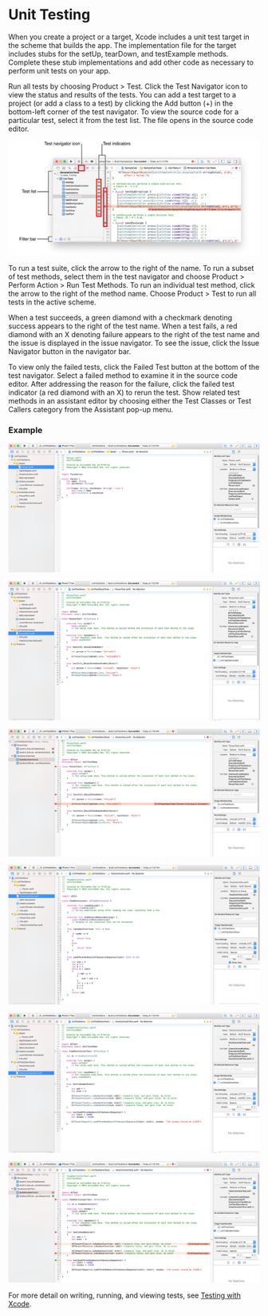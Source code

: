 # Unit Testing

When you create a project or a target, Xcode includes a unit test target in the scheme that builds the app. The implementation file for the target includes stubs for the setUp,
tearDown, and testExample methods. Complete these stub implementations and add other code as necessary to perform unit tests on your app.

Run all tests by choosing Product > Test. Click the Test Navigator icon to view the status and results of the tests. You can add a test target to a project (or add a class to a test) by clicking the Add button (+) in the bottom-left corner of the test navigator. To view the source code for a particular test, select it from the test list. The file opens in the source code editor.

![](UnitTestExample1.png)

To run a test suite, click the arrow to the right of the name. To run a subset of test methods, select them in the test navigator and choose Product > Perform Action > Run Test Methods. To run an individual test method, click the arrow to the right of the method name. Choose Product > Test to run all tests in the active scheme.

When a test succeeds, a green diamond with a checkmark denoting success appears to the right of the test name. When a test fails, a red diamond with an X denoting failure appears to the right of the test name and the issue is displayed in the issue navigator. To see the issue, click the Issue Navigator button in the navigator bar.

To view only the failed tests, click the Failed Test button at the bottom of the test navigator. Select a failed method to examine it in the source code editor. After addressing the reason for the failure, click the failed test indicator (a red diamond with an X) to rerun the test. Show related test methods in an assistant editor by choosing either the Test Classes or Test Callers category from the Assistant pop-up menu.

### Example

![](UnitTest1.png)

![](UnitTest2.png)

![](UnitTest3.png)

![](UnitTest4.png)

![](UnitTest5.png)

![](UnitTest6.png)

For more detail on writing, running, and viewing tests, see [Testing with Xcode](https://developer.apple.com/library/content/documentation/DeveloperTools/Conceptual/testing_with_xcode/chapters/01-introduction.html#//apple_ref/doc/uid/TP40014132).